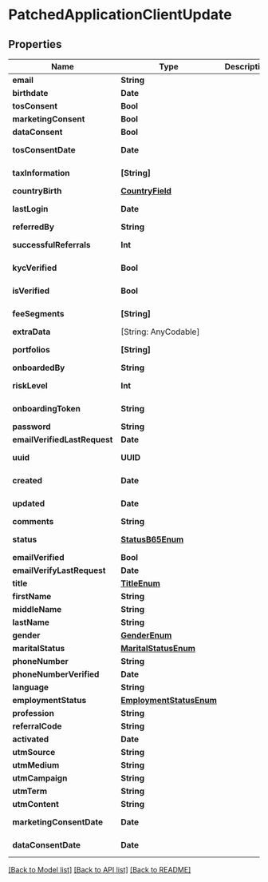 # PatchedApplicationClientUpdate

## Properties
Name | Type | Description | Notes
------------ | ------------- | ------------- | -------------
**email** | **String** |  | [optional] 
**birthdate** | **Date** |  | [optional] 
**tosConsent** | **Bool** |  | [optional] 
**marketingConsent** | **Bool** |  | [optional] 
**dataConsent** | **Bool** |  | [optional] 
**tosConsentDate** | **Date** |  | [optional] [readonly] 
**taxInformation** | **[String]** |  | [optional] [readonly] 
**countryBirth** | [**CountryField**](CountryField.md) |  | [optional] 
**lastLogin** | **Date** |  | [optional] [readonly] 
**referredBy** | **String** |  | [optional] 
**successfulReferrals** | **Int** |  | [optional] [readonly] 
**kycVerified** | **Bool** |  | [optional] [readonly] 
**isVerified** | **Bool** |  | [optional] [readonly] 
**feeSegments** | **[String]** |  | [optional] [readonly] 
**extraData** | [String: AnyCodable] |  | [optional] 
**portfolios** | **[String]** |  | [optional] [readonly] 
**onboardedBy** | **String** |  | [optional] 
**riskLevel** | **Int** |  | [optional] [readonly] 
**onboardingToken** | **String** |  | [optional] [readonly] 
**password** | **String** |  | [optional] 
**emailVerifiedLastRequest** | **Date** |  | [optional] 
**uuid** | **UUID** |  | [optional] [readonly] 
**created** | **Date** |  | [optional] [readonly] 
**updated** | **Date** |  | [optional] [readonly] 
**comments** | **String** |  | [optional] 
**status** | [**StatusB65Enum**](StatusB65Enum.md) |  | [optional] [readonly] 
**emailVerified** | **Bool** |  | [optional] 
**emailVerifyLastRequest** | **Date** |  | [optional] 
**title** | [**TitleEnum**](TitleEnum.md) |  | [optional] 
**firstName** | **String** |  | [optional] 
**middleName** | **String** |  | [optional] 
**lastName** | **String** |  | [optional] 
**gender** | [**GenderEnum**](GenderEnum.md) |  | [optional] 
**maritalStatus** | [**MaritalStatusEnum**](MaritalStatusEnum.md) |  | [optional] 
**phoneNumber** | **String** |  | [optional] 
**phoneNumberVerified** | **Date** |  | [optional] 
**language** | **String** |  | [optional] 
**employmentStatus** | [**EmploymentStatusEnum**](EmploymentStatusEnum.md) |  | [optional] 
**profession** | **String** |  | [optional] 
**referralCode** | **String** |  | [optional] 
**activated** | **Date** |  | [optional] 
**utmSource** | **String** |  | [optional] 
**utmMedium** | **String** |  | [optional] 
**utmCampaign** | **String** |  | [optional] 
**utmTerm** | **String** |  | [optional] 
**utmContent** | **String** |  | [optional] 
**marketingConsentDate** | **Date** |  | [optional] [readonly] 
**dataConsentDate** | **Date** |  | [optional] [readonly] 

[[Back to Model list]](../README.md#documentation-for-models) [[Back to API list]](../README.md#documentation-for-api-endpoints) [[Back to README]](../README.md)


